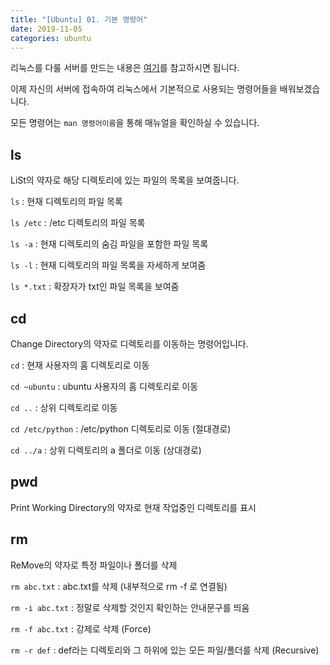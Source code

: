 ```yaml
---
title: "[Ubuntu] 01. 기본 명령어"
date: 2019-11-05
categories: ubuntu
---
```


리눅스를 다룰 서버를 만드는 내용은 [여기](https://detegice.github.io/aws-01-create-aws-account/)를 참고하시면 됩니다.

이제 자신의 서버에 접속하여 리눅스에서 기본적으로 사용되는 명령어들을 배워보겠습니다.

모든 명령어는 ``man 명령어이름``을 통해 매뉴얼을 확인하실 수 있습니다.

## ls

LiSt의 약자로 해당 디렉토리에 있는 파일의 목록을 보여줍니다.

``ls`` : 현재 디렉토리의 파일 목록

``ls /etc`` : /etc 디렉토리의 파일 목록

``ls -a`` : 현재 디렉토리의 숨김 파일을 포함한 파일 목록

``ls -l`` : 현재 디렉토리의 파일 목록을 자세하게 보여줌

``ls *.txt`` : 확장자가 txt인 파일 목록을 보여줌

## cd

Change Directory의 약자로 디렉토리를 이동하는 명령어입니다.

``cd`` : 현재 사용자의 홈 디렉토리로 이동

``cd ~ubuntu`` : ubuntu 사용자의 홈 디렉토리로 이동

``cd ..`` : 상위 디렉토리로 이동

``cd /etc/python`` : /etc/python 디렉토리로 이동 (절대경로)

``cd ../a`` : 상위 디렉토리의 a 폴더로 이동 (상대경로)

## pwd

Print Working Directory의 약자로 현재 작업중인 디렉토리를 표시

## rm

ReMove의 약자로 특정 파일이나 폴더를 삭제

``rm abc.txt`` : abc.txt를 삭제 (내부적으로 rm -f 로 연결됨)

``rm -i abc.txt`` : 정말로 삭제할 것인지 확인하는 안내문구를 띄움

``rm -f abc.txt`` : 강제로 삭제 (Force)

``rm -r def`` : def라는 디렉토리와 그 하위에 있는 모든 파일/폴더를 삭제 (Recursive)
